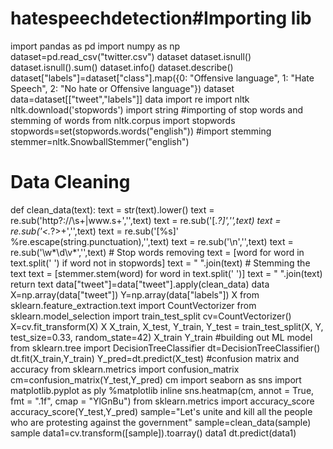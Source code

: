 # hatespeechdetection#Importing lib
import pandas as pd
import numpy as np
dataset=pd.read_csv("twitter.csv")
dataset
dataset.isnull()
dataset.isnull().sum()
dataset.info()
dataset.describe()
dataset["labels"]=dataset["class"].map({0: "Offensive language",
                                       1: "Hate Speech",
                                       2: "No hate or Offensive language"})
dataset
data=dataset[["tweet","labels"]]
data
import re
import nltk
nltk.download('stopwords')
import string
#importing of stop words and stemming of words
from nltk.corpus import stopwords
stopwords=set(stopwords.words("english"))
#import stemming
stemmer=nltk.SnowballStemmer("english")
# Data Cleaning
def clean_data(text):
    text = str(text).lower()
    text = re.sub('http?://\s+|www\.s+','',text)
    text = re.sub('\[.*?\]','',text)
    text = re.sub('<.*?>+','',text)
    text = re.sub('[%s]' %re.escape(string.punctuation),'',text)
    text = re.sub('\n','',text)
    text = re.sub('\w*\d\v*','',text)
    # Stop words removing
    text = [word for word in text.split(' ') if word not in stopwords]
    text = " ".join(text)
    # Stemming the text
    text = [stemmer.stem(word) for word in text.split(' ')]
    text = " ".join(text)
    return text
data["tweet"]=data["tweet"].apply(clean_data)
data
X=np.array(data["tweet"])
Y=np.array(data["labels"])
X
from sklearn.feature_extraction.text import CountVectorizer
from sklearn.model_selection import train_test_split
cv=CountVectorizer()
X=cv.fit_transform(X)
X
X_train, X_test, Y_train, Y_test = train_test_split(X, Y, test_size=0.33, random_state=42)
X_train
Y_train
#building out ML model
from sklearn.tree import DecisionTreeClassifier
dt=DecisionTreeClassifier()
dt.fit(X_train,Y_train)
Y_pred=dt.predict(X_test)
#confusion matrix and accuracy
from sklearn.metrics import confusion_matrix
cm=confusion_matrix(Y_test,Y_pred)
cm
import seaborn as sns
import matplotlib.pyplot as ply
%matplotlib inline
sns.heatmap(cm, annot = True, fmt = ".1f", cmap = "YlGnBu")
from sklearn.metrics import accuracy_score
accuracy_score(Y_test,Y_pred)
sample="Let's unite and kill all the people who are protesting against the government"
sample=clean_data(sample)
sample
data1=cv.transform([sample]).toarray()
data1
dt.predict(data1)

